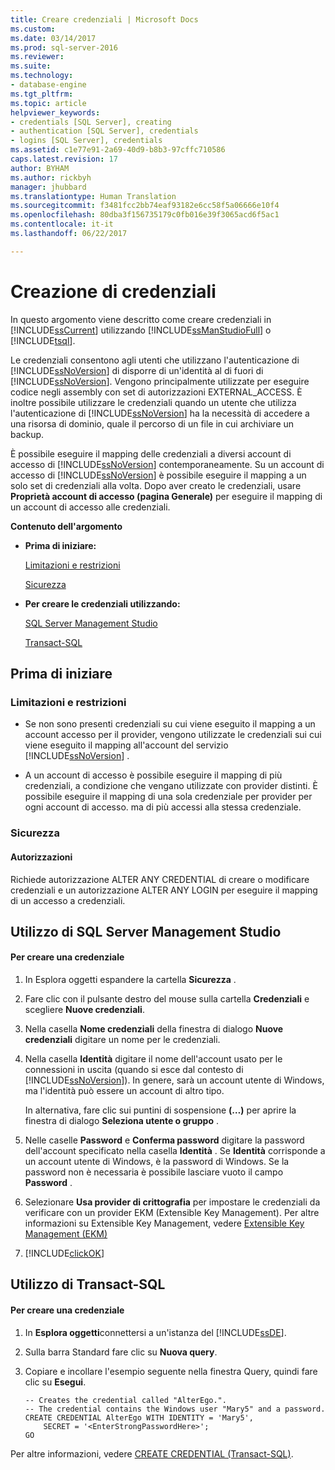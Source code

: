 ```yaml
---
title: Creare credenziali | Microsoft Docs
ms.custom: 
ms.date: 03/14/2017
ms.prod: sql-server-2016
ms.reviewer: 
ms.suite: 
ms.technology:
- database-engine
ms.tgt_pltfrm: 
ms.topic: article
helpviewer_keywords:
- credentials [SQL Server], creating
- authentication [SQL Server], credentials
- logins [SQL Server], credentials
ms.assetid: c1e77e91-2a69-40d9-b8b3-97cffc710586
caps.latest.revision: 17
author: BYHAM
ms.author: rickbyh
manager: jhubbard
ms.translationtype: Human Translation
ms.sourcegitcommit: f3481fcc2bb74eaf93182e6cc58f5a06666e10f4
ms.openlocfilehash: 80dba3f156735179c0fb016e39f3065acd6f5ac1
ms.contentlocale: it-it
ms.lasthandoff: 06/22/2017

---
```

# <a name="create-a-credential"></a>Creazione di credenziali
  In questo argomento viene descritto come creare credenziali in [!INCLUDE[ssCurrent](../../../includes/sscurrent-md.md)] utilizzando [!INCLUDE[ssManStudioFull](../../../includes/ssmanstudiofull-md.md)] o [!INCLUDE[tsql](../../../includes/tsql-md.md)].  
  
 Le credenziali consentono agli utenti che utilizzano l'autenticazione di [!INCLUDE[ssNoVersion](../../../includes/ssnoversion-md.md)] di disporre di un'identità al di fuori di [!INCLUDE[ssNoVersion](../../../includes/ssnoversion-md.md)]. Vengono principalmente utilizzate per eseguire codice negli assembly con set di autorizzazioni EXTERNAL_ACCESS. È inoltre possibile utilizzare le credenziali quando un utente che utilizza l'autenticazione di [!INCLUDE[ssNoVersion](../../../includes/ssnoversion-md.md)] ha la necessità di accedere a una risorsa di dominio, quale il percorso di un file in cui archiviare un backup.  
  
 È possibile eseguire il mapping delle credenziali a diversi account di accesso di [!INCLUDE[ssNoVersion](../../../includes/ssnoversion-md.md)] contemporaneamente. Su un account di accesso di [!INCLUDE[ssNoVersion](../../../includes/ssnoversion-md.md)] è possibile eseguire il mapping a un solo set di credenziali alla volta. Dopo aver creato le credenziali, usare **Proprietà account di accesso (pagina Generale)** per eseguire il mapping di un account di accesso alle credenziali.  
  
 **Contenuto dell'argomento**  
  
-   **Prima di iniziare:**  
  
     [Limitazioni e restrizioni](#Restrictions)  
  
     [Sicurezza](#Security)  
  
-   **Per creare le credenziali utilizzando:**  
  
     [SQL Server Management Studio](#SSMSProcedure)  
  
     [Transact-SQL](#TsqlProcedure)  
  
##  <a name="BeforeYouBegin"></a> Prima di iniziare  
  
###  <a name="Restrictions"></a> Limitazioni e restrizioni  
  
-   Se non sono presenti credenziali su cui viene eseguito il mapping a un account accesso per il provider, vengono utilizzate le credenziali sui cui viene eseguito il mapping all'account del servizio [!INCLUDE[ssNoVersion](../../../includes/ssnoversion-md.md)] .  
  
-   A un account di accesso è possibile eseguire il mapping di più credenziali, a condizione che vengano utilizzate con provider distinti. È possibile eseguire il mapping di una sola credenziale per provider per ogni account di accesso. ma di più accessi alla stessa credenziale.  
  
###  <a name="Security"></a> Sicurezza  
  
####  <a name="Permissions"></a> Autorizzazioni  
 Richiede autorizzazione ALTER ANY CREDENTIAL di creare o modificare credenziali e un autorizzazione ALTER ANY LOGIN per eseguire il mapping di un accesso a credenziali.  
  
##  <a name="SSMSProcedure"></a> Utilizzo di SQL Server Management Studio  
  
#### <a name="to-create-a-credential"></a>Per creare una credenziale  
  
1.  In Esplora oggetti espandere la cartella **Sicurezza** .  
  
2.  Fare clic con il pulsante destro del mouse sulla cartella **Credenziali** e scegliere **Nuove credenziali**.  
  
3.  Nella casella **Nome credenziali** della finestra di dialogo **Nuove credenziali** digitare un nome per le credenziali.  
  
4.  Nella casella **Identità** digitare il nome dell'account usato per le connessioni in uscita (quando si esce dal contesto di [!INCLUDE[ssNoVersion](../../../includes/ssnoversion-md.md)]). In genere, sarà un account utente di Windows, ma l'identità può essere un account di altro tipo.  
  
     In alternativa, fare clic sui puntini di sospensione **(…)** per aprire la finestra di dialogo **Seleziona utente o gruppo** .  
  
5.  Nelle caselle **Password** e **Conferma password** digitare la password dell'account specificato nella casella **Identità** . Se **Identità** corrisponde a un account utente di Windows, è la password di Windows. Se la password non è necessaria è possibile lasciare vuoto il campo **Password** .  
  
6.  Selezionare **Usa provider di crittografia** per impostare le credenziali da verificare con un provider EKM (Extensible Key Management). Per altre informazioni su Extensible Key Management, vedere [Extensible Key Management &#40;EKM&#41;](../../../relational-databases/security/encryption/extensible-key-management-ekm.md)  
  
7.  [!INCLUDE[clickOK](../../../includes/clickok-md.md)]  
  
##  <a name="TsqlProcedure"></a> Utilizzo di Transact-SQL  
  
#### <a name="to-create-a-credential"></a>Per creare una credenziale  
  
1.  In **Esplora oggetti**connettersi a un'istanza del [!INCLUDE[ssDE](../../../includes/ssde-md.md)].  
  
2.  Sulla barra Standard fare clic su **Nuova query**.  
  
3.  Copiare e incollare l'esempio seguente nella finestra Query, quindi fare clic su **Esegui**.  
  
    ```  
    -- Creates the credential called "AlterEgo.".   
    -- The credential contains the Windows user "Mary5" and a password.  
    CREATE CREDENTIAL AlterEgo WITH IDENTITY = 'Mary5',   
        SECRET = '<EnterStrongPasswordHere>';  
    GO  
    ```  
  
 Per altre informazioni, vedere [CREATE CREDENTIAL &#40;Transact-SQL&#41;](../../../t-sql/statements/create-credential-transact-sql.md).  
  
  
